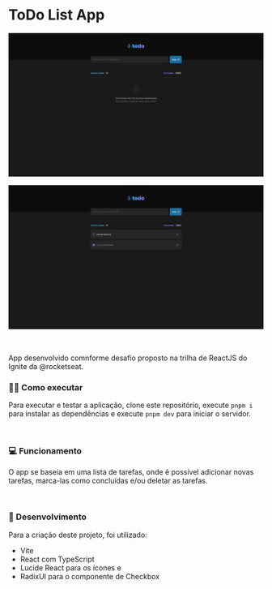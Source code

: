 # ToDo List App

![Clique para ver a imagem do projeto](https://raw.githubusercontent.com/dihnauer/ignite-reactjs-desafio-01/main/src/assets/app-preview.png)

![Clique para ver a imagem do projeto](https://raw.githubusercontent.com/dihnauer/ignite-reactjs-desafio-01/main/src/assets/app-in-use-preview.png)

<br />

App desenvolvido comnforme desafio proposto na trilha de ReactJS do Ignite da @rocketseat.

### 🧑‍💻 Como executar

Para executar e testar a aplicação, clone este repositório, execute ``pnpm i`` para instalar as dependências e execute ``pnpm dev`` para iniciar o servidor.

<br />

### 💻 Funcionamento

O app se baseia em uma lista de tarefas, onde é possível adicionar novas tarefas, marca-las como concluídas e/ou deletar as tarefas.

<br />

### 🚀 Desenvolvimento

Para a criação deste projeto, foi utilizado:

- Vite
- React com TypeScript
- Lucide React para os ícones e
- RadixUI para o componente de Checkbox
